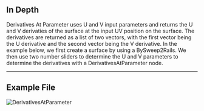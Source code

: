 ## In Depth
Derivatives At Parameter uses U and V input parameters and returns the U and V derivaties of the surface at the input UV position on the surface. The derivatives are returned as a list of two vectors, with the first vector being the U derivative and the second vector being the V derivative. In the example below, we first create a surface by using a BySweep2Rails. We then use two number sliders to determine the U and V parameters to determine the derivatives with a DerivativesAtParameter node.
___
## Example File

![DerivativesAtParameter](./Autodesk.DesignScript.Geometry.Surface.DerivativesAtParameter_img.jpg)

